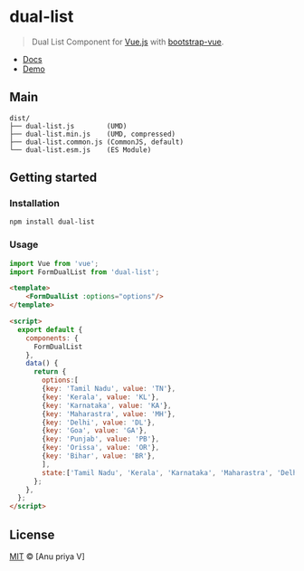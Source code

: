 # dual-list

> Dual List Component for [Vue.js](https://vuejs.org) with [bootstrap-vue](https://bootstrap-vue.js.org/).

- [Docs](src/components/README.md)
- [Demo]()

## Main

```text
dist/
├── dual-list.js        (UMD)
├── dual-list.min.js    (UMD, compressed)
├── dual-list.common.js (CommonJS, default)
└── dual-list.esm.js    (ES Module)
```
## Getting started

### Installation

```shell
npm install dual-list
```
### Usage

```js
import Vue from 'vue';
import FormDualList from 'dual-list';
```

```html
<template>
    <FormDualList :options="options"/>
</template>

<script>
  export default {
    components: {
      FormDualList
    },
    data() {
      return {
        options:[
        {key: 'Tamil Nadu', value: 'TN'},
        {key: 'Kerala', value: 'KL'},
        {key: 'Karnataka', value: 'KA'},
        {key: 'Maharastra', value: 'MH'},
        {key: 'Delhi', value: 'DL'},
        {key: 'Goa', value: 'GA'},
        {key: 'Punjab', value: 'PB'},
        {key: 'Orissa', value: 'OR'},
        {key: 'Bihar', value: 'BR'},
        ],
        state:['Tamil Nadu', 'Kerala', 'Karnataka', 'Maharastra', 'Delhi', 'Goa', 'Punjab','Orissa','Bihar'] // option can also be like this
      };
    },
  };
</script>
```
## License

[MIT](https://opensource.org/licenses/MIT) © [Anu priya V]